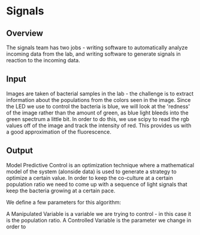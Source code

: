 # Signals
## Overview
The signals team has two jobs - writing software to automatically analyze incoming data from the lab, and writing software to
generate signals in reaction to the incoming data.

## Input
Images are taken of bacterial samples in the lab - the challenge is to extract information about the populations from the colors seen
in the image. Since the LED we use to control the bacteria is blue, we will look at the 'redness' of the image rather than the 
amount of green, as blue light bleeds into the green spectrum a little bit.
In order to do this, we use scipy to read the rgb values off of the image and track the intensity of red. This provides us with a
good approximation of the fluorescence.

## Output

Model Predictive Control is an optimization technique where a mathematical model of the system (alonside data)
is used to generate a strategy to optimize a certain value. In order to keep the co-culture at a certain population ratio
we need to come up with a sequence of light signals that keep the bacteria growing at a certain pace.

We define a few parameters for this algorithm:

A Manipulated Variable is a variable we are trying to control - in this case it is the population ratio.
A Controlled Variable is the parameter we change in order to 
